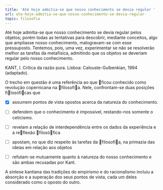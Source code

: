 ```yaml
---
title: 'Até hoje admitia-se que nosso conhecimento se devia regular '
url: ate-hoje-admitia-se-que-nosso-conhecimento-se-devia-regular-
topic: filosofia
---
```



Até hoje admitia-se que nosso conhecimento se devia regular pelos objetos; porém todas as tentativas para descobrir, mediante conceitos, algo que ampliasse nosso conhecimento, malogravam-se com esse pressuposto. Tentemos, pois, uma vez, experimentar se não se resolverão melhor as tarefas da metafísica, admitindo que os objetos se deveriam regular pelo nosso conhecimento.

KANT, I. Crítica da razão pura. Lisboa: Calouste-Gulbenkian, 1994 (adaptado).

O trecho em questão é uma referência ao que ficou conhecido como revolução copernicana na filosofia. Nele, confrontam-se duas posições filosóficas que



- [x] assumem pontos de vista opostos acerca da natureza do conhecimento.
- [ ] defendem que o conhecimento é impossível, restando-nos somente o ceticismo.
- [ ] revelam a relação de interdependência entre os dados da experiência e a reflexão filosófica
- [ ] apostam, no que diz respeito às tarefas da filosofia, na primazia das ideias em relação aos objetos
- [ ] refutam-se mutuamente quanto à natureza do nosso conhecimento e são ambas recusadas por Kant.


A síntese kantiana das tradições do empirismo e do racionalismo incluiu a absorção e a superação dos seus pontos de vista, cada um deles considerado como o oposto do outro.

